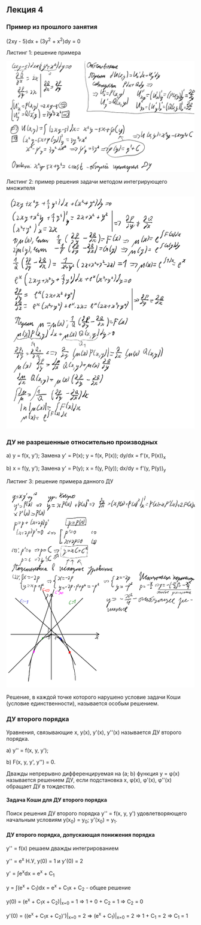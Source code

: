 ## Лекция 4

### Пример из прошлого занятия

(2xy - 5)dx + (3y<sup>2</sup> + x<sup>2</sup>)dy = 0

Листинг 1: решение примера

<img src=source-figures/lect4-list1.png>

Листинг 2: пример решения задачи методом интегрирующего множителя

<img src=source-figures/lect4-list2.png>

### ДУ не разрешенные относительно производных

a) y = f(x, y'); Замена y' = P(x); y = f(x, P(x)); dy/dx = f'(x, P(x))<sub>x</sub>

b) x = f(y, y'); Замена y' = P(y); x = f(y, P(y)); dx/dy = f'(y, P(y))<sub>y</sub>

Листинг 3: решение примера данного ДУ

<img src=source-figures/lect4-list3.png>

Решение, в каждой точке которого нарушено условие задачи Коши (условие единственности), называется особым решением.

### ДУ второго порядка

Уравнения, связывающие x, y(x), y'(x), y''(x) называется ДУ второго порядка.

a) y'' = f(x, y, y');

b) F(x, y, y', y'') = 0.

Дважды непрерывно дифференцируемая на (a; b) функция y = <a>&phi;</a>(x) называется решением ДУ, если подстановка x, <a>&phi;</a>(x), <a>&phi;</a>'(x), <a>&phi;</a>''(x) обращает ДУ в тождество.

#### Задача Коши для ДУ второго порядка

Поиск решения ДУ второго порядка y'' = f(x, y, y') удовлетворяющего начальным условиям y(x<sub>0</sub>) = y<sub>0</sub>; y'(x<sub>0</sub>) = y<sub>1</sub>.

#### ДУ второго порядка, допускающая понижения порядка

y'' = f(x) решаем дважды интегрированием

y'' = e<sup>x</sup> Н.У, y(0) = 1 и y'(0) = 2

y' = <a>&int;e<sup>x</sup>dx = e<sup>x</sup> + C<sub>1</sub></a>

y = <a>&int;</a>(e<sup>x</sup> + C<sub>1</sub>)dx = e<sup>x</sup> + C<sub>1</sub>x + C<sub>2</sub> - общее решение

y(0) = (e<sup>x</sup> + C<sub>1</sub>x + C<sub>2</sub>)|<sub>x=0</sub> = 1 => 1 + 0 + C<sub>2</sub> = 1 => C<sub>2</sub> = 0

y'(0) = ((e<sup>x</sup> + C<sub>1</sub>x + C<sub>2</sub>)')|<sub>x=0</sub> = 2 => (e<sup>x</sup> + C<sub>1</sub>)|<sub>x=0</sub> = 2 => 1 + C<sub>1</sub> = 2 => C<sub>1</sub> = 1
